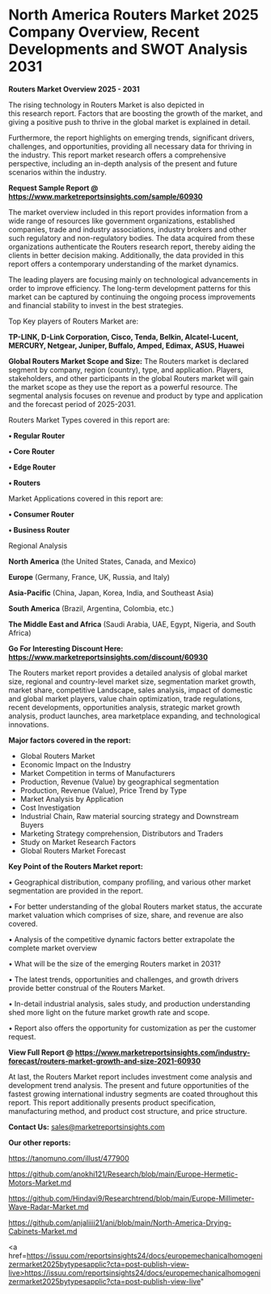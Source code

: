 # North America Routers Market 2025 Company Overview, Recent Developments and SWOT Analysis 2031

<Strong> Routers Market Overview 2025 - 2031</strong>

The rising technology in Routers Market is also depicted in this research report. Factors that are boosting the growth of the market, and giving a positive push to thrive in the global market is explained in detail.

Furthermore, the report highlights on emerging trends, significant drivers, challenges, and opportunities, providing all necessary data for thriving in the industry. This report market research offers a comprehensive perspective, including an in-depth analysis of the present and future scenarios within the industry.

<strong>Request Sample Report @ <a href=https://www.marketreportsinsights.com/sample/60930>https://www.marketreportsinsights.com/sample/60930</a></strong>

The market overview included in this report provides information from a wide range of resources like government organizations, established companies, trade and industry associations, industry brokers and other such regulatory and non-regulatory bodies. The data acquired from these organizations authenticate the Routers research report, thereby aiding the clients in better decision making. Additionally, the data provided in this report offers a contemporary understanding of the market dynamics.

The leading players are focusing mainly on technological advancements in order to improve efficiency. The long-term development patterns for this market can be captured by continuing the ongoing process improvements and financial stability to invest in the best strategies.

Top Key players of Routers Market are:

<strong>TP-LINK, D-Link Corporation, Cisco, Tenda, Belkin, Alcatel-Lucent, MERCURY, Netgear, Juniper, Buffalo, Amped, Edimax, ASUS, Huawei</strong>

<strong><b>Global Routers Market Scope and Size:</b></strong>
The Routers market is declared segment by company, region (country), type, and application. Players, stakeholders, and other participants in the global Routers market will gain the market scope as they use the report as a powerful resource. The segmental analysis focuses on revenue and product by type and application and the forecast period of 2025-2031.

Routers Market Types covered in this report are:

<strong>• Regular Router

• Core Router

• Edge Router

• Routers</strong>

Market Applications covered in this report are:

<strong>• Consumer Router

• Business Router</strong> 

Regional Analysis

<strong>North America</strong> (the United States, Canada, and Mexico)

<strong>Europe</strong> (Germany, France, UK, Russia, and Italy)

<strong>Asia-Pacific</strong> (China, Japan, Korea, India, and Southeast Asia)

<strong>South America</strong> (Brazil, Argentina, Colombia, etc.)

<strong>The Middle East and Africa</strong> (Saudi Arabia, UAE, Egypt, Nigeria, and South Africa)

<strong>Go For Interesting Discount Here: <a href=https://www.marketreportsinsights.com/discount/60930>https://www.marketreportsinsights.com/discount/60930</a></strong>

The Routers market report provides a detailed analysis of global market size, regional and country-level market size, segmentation market growth, market share, competitive Landscape, sales analysis, impact of domestic and global market players, value chain optimization, trade regulations, recent developments, opportunities analysis, strategic market growth analysis, product launches, area marketplace expanding, and technological innovations.

<strong><b>Major factors covered in the report:</b></strong>
<ul>
  <li>Global Routers Market </li>
  <li>Economic Impact on the Industry</li>
  <li>Market Competition in terms of Manufacturers</li>
  <li>Production, Revenue (Value) by geographical segmentation</li>
  <li>Production, Revenue (Value), Price Trend by Type</li>
  <li>Market Analysis by Application</li>
  <li>Cost Investigation</li>
  <li>Industrial Chain, Raw material sourcing strategy and Downstream Buyers</li>
  <li>Marketing Strategy comprehension, Distributors and Traders</li>
  <li>Study on Market Research Factors</li>
  <li>Global Routers Market Forecast</li>
</ul>

<strong><b>Key Point of the Routers Market report:</b></strong>

• Geographical distribution, company profiling, and various other market segmentation are provided in the report.

• For better understanding of the global Routers market status, the accurate market valuation which comprises of size, share, and revenue are also covered.

• Analysis of the competitive dynamic factors better extrapolate the complete market overview

• What will be the size of the emerging Routers market in 2031?

• The latest trends, opportunities and challenges, and growth drivers provide better construal of the Routers Market.

• In-detail industrial analysis, sales study, and production understanding shed more light on the future market growth rate and scope.

• Report also offers the opportunity for customization as per the customer request.

<strong><b>View Full Report @ <a href=https://www.marketreportsinsights.com/industry-forecast/routers-market-growth-and-size-2021-60930>https://www.marketreportsinsights.com/industry-forecast/routers-market-growth-and-size-2021-60930</a></b></strong>


At last, the Routers Market report includes investment come analysis and development trend analysis. The present and future opportunities of the fastest growing international industry segments are coated throughout this report. This report additionally presents product specification, manufacturing method, and product cost structure, and price structure.

<strong>Contact Us:</strong>
sales@marketreportsinsights.com

<strong>Our other reports:</strong>

<a href=https://tanomuno.com/illust/477900>https://tanomuno.com/illust/477900</a>

<a href=https://github.com/anokhi121/Research/blob/main/Europe-Hermetic-Motors-Market.md>https://github.com/anokhi121/Research/blob/main/Europe-Hermetic-Motors-Market.md</a>

<a href=https://github.com/Hindavi9/Researchtrend/blob/main/Europe-Millimeter-Wave-Radar-Market.md>https://github.com/Hindavi9/Researchtrend/blob/main/Europe-Millimeter-Wave-Radar-Market.md</a>

<a href=https://github.com/anjaliiii21/ani/blob/main/North-America-Drying-Cabinets-Market.md>https://github.com/anjaliiii21/ani/blob/main/North-America-Drying-Cabinets-Market.md</a>

<a href=https://issuu.com/reportsinsights24/docs/europemechanicalhomogenizermarket2025bytypesapplic?cta=post-publish-view-live>https://issuu.com/reportsinsights24/docs/europemechanicalhomogenizermarket2025bytypesapplic?cta=post-publish-view-live</a>"
